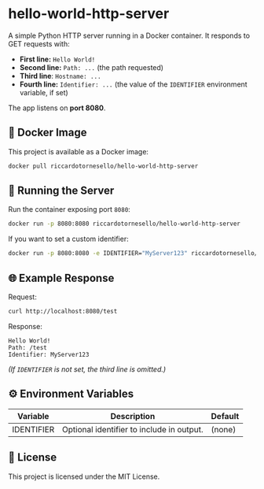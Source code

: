 # hello-world-http-server

A simple Python HTTP server running in a Docker container. It responds to GET requests with:

- **First line:** `Hello World!`
- **Second line:** `Path: ...` (the path requested)
- **Third line**: `Hostname: ...`
- **Fourth line:** `Identifier: ...` (the value of the `IDENTIFIER` environment variable, if set)

The app listens on **port 8080**.

## 🐳 Docker Image

This project is available as a Docker image:

```bash
docker pull riccardotornesello/hello-world-http-server
```

## 🚀 Running the Server

Run the container exposing port `8080`:

```bash
docker run -p 8080:8080 riccardotornesello/hello-world-http-server
```

If you want to set a custom identifier:

```bash
docker run -p 8080:8080 -e IDENTIFIER="MyServer123" riccardotornesello/hello-world-http-server
```

## 🌐 Example Response

Request:

```bash
curl http://localhost:8080/test
```

Response:

```
Hello World!
Path: /test
Identifier: MyServer123
```

_(If `IDENTIFIER` is not set, the third line is omitted.)_

## ⚙️ Environment Variables

| Variable   | Description                               | Default |
| ---------- | ----------------------------------------- | ------- |
| IDENTIFIER | Optional identifier to include in output. | (none)  |

## 📜 License

This project is licensed under the MIT License.
